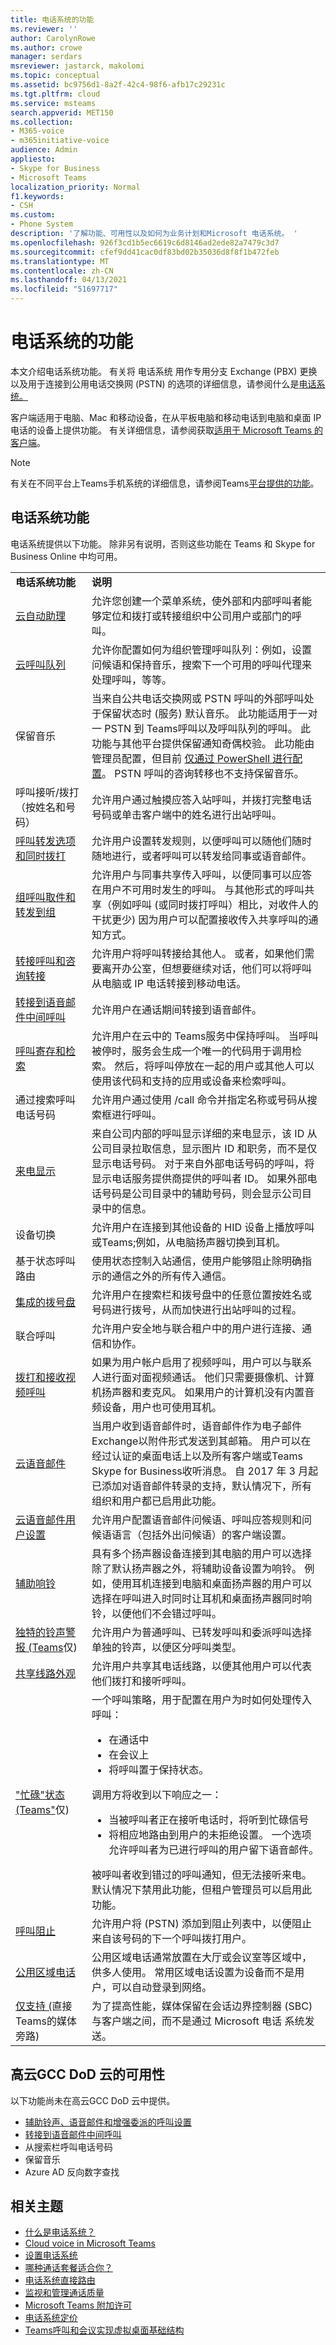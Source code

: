 ```yaml
---
title: 电话系统的功能
ms.reviewer: ''
author: CarolynRowe
ms.author: crowe
manager: serdars
msreviewer: jastarck, makolomi
ms.topic: conceptual
ms.assetid: bc9756d1-8a2f-42c4-98f6-afb17c29231c
ms.tgt.pltfrm: cloud
ms.service: msteams
search.appverid: MET150
ms.collection:
- M365-voice
- m365initiative-voice
audience: Admin
appliesto:
- Skype for Business
- Microsoft Teams
localization_priority: Normal
f1.keywords:
- CSH
ms.custom:
- Phone System
description: '了解功能、可用性以及如何为业务计划和Microsoft 电话系统。 '
ms.openlocfilehash: 926f3cd1b5ec6619c6d8146ad2ede82a7479c3d7
ms.sourcegitcommit: cfef9dd41cac0df83bd02b35036d8f8f1b472feb
ms.translationtype: MT
ms.contentlocale: zh-CN
ms.lasthandoff: 04/13/2021
ms.locfileid: "51697717"
---
```

# <a name="heres-what-you-get-with-phone-system"></a>电话系统的功能

本文介绍电话系统功能。 有关将 电话系统 用作专用分支 Exchange (PBX) 更换以及用于连接到公用电话交换网 (PSTN) 的选项的详细信息，请参阅什么是[电话系统。](what-is-phone-system-in-office-365.md)

客户端适用于电脑、Mac 和移动设备，在从平板电脑和移动电话到电脑和桌面 IP 电话的设备上提供功能。 有关详细信息，请参阅获取[适用于 Microsoft Teams 的客户端](get-clients.md)。

 > [!Note]
> 有关在不同平台上Teams手机系统的详细信息，请参阅Teams[平台提供的功能](https://support.microsoft.com/office/teams-features-by-platform-debe7ff4-7db4-4138-b7d0-fcc276f392d3)。
  
## <a name="phone-system-features"></a>电话系统功能

电话系统提供以下功能。 除非另有说明，否则这些功能在 Teams 和 Skype for Business Online 中均可用。
  
|||
|:-----|:-----|
|**电话系统功能** <br/> |**说明** <br/> |
|[云自动助理](what-are-phone-system-auto-attendants.md) <br/> |允许您创建一个菜单系统，使外部和内部呼叫者能够定位和拨打或转接组织中公司用户或部门的呼叫。  <br/> |
|[云呼叫队列](create-a-phone-system-call-queue.md) <br/> |允许你配置如何为组织管理呼叫队列：例如，设置问候语和保持音乐，搜索下一个可用的呼叫代理来处理呼叫，等等。  <br/> |
|保留音乐 | 当来自公共电话交换网或 PSTN 呼叫的外部呼叫处于保留状态时 (服务) 默认音乐。 此功能适用于一对一 PSTN 到 Teams呼叫以及呼叫队列的呼叫。 此功能与其他平台提供保留通知奇偶校验。 此功能由管理员配置，但目前 [仅通过 PowerShell 进行配置](/powershell/module/skype/set-csteamscallingpolicy?view=skype-ps)。 PSTN 呼叫的咨询转移也不支持保留音乐。|
|呼叫接听/拨打（按姓名和号码）  <br/> |允许用户通过触摸应答入站呼叫，并拨打完整电话号码或单击客户端中的姓名进行出站呼叫。  <br/> |
|[呼叫转发选项和同时拨打](https://support.office.com/article/call-forwarding-call-groups-and-simultaneous-ring-in-teams-a88da9e8-1343-4d3c-9bda-4b9615e4183e) <br/> |允许用户设置转发规则，以便呼叫可以随他们随时随地进行，或者呼叫可以转发给同事或语音邮件。  <br/> |
|[组呼叫取件和转发到组](call-sharing-and-group-call-pickup.md) <br/> | 允许用户与同事共享传入呼叫，以便同事可以应答在用户不可用时发生的呼叫。 与其他形式的呼叫共享（例如呼叫 (或同时拨打呼叫）相比，对收件人的干扰更少) 因为用户可以配置接收传入共享呼叫的通知方式。 |
|[转接呼叫和咨询转接](https://support.office.com/article/Transfer-a-call-in-Teams-b7f40f14-e083-46b9-b739-68038c8f73a0) <br/> |允许用户将呼叫转接给其他人。 或者，如果他们需要离开办公室，但想要继续对话，他们可以将呼叫从电脑或 IP 电话转接到移动电话。  <br/> |
|[转接到语音邮件中间呼叫](https://support.office.com/article/Transfer-a-call-in-Teams-b7f40f14-e083-46b9-b739-68038c8f73a0) <br/> | 允许用户在通话期间转接到语音邮件。 |
|[呼叫寄存和检索](call-park-and-retrieve.md)  <br/> | 允许用户在云中的 Teams服务中保持呼叫。 当呼叫被停时，服务会生成一个唯一的代码用于调用检索。 然后，将呼叫停放在一起的用户或其他人可以使用该代码和支持的应用或设备来检索呼叫。 <br/> |
|通过搜索呼叫电话号码  <br/> | 允许用户通过使用 /call 命令并指定名称或号码从搜索框进行呼叫。 <br/> |
|[来电显示](how-can-caller-id-be-used-in-your-organization.md)  <br/> |来自公司内部的呼叫显示详细的来电显示，该 ID 从公司目录拉取信息，显示图片 ID 和职务，而不是仅显示电话号码。 对于来自外部电话号码的呼叫，将显示电话服务提供商提供的呼叫者 ID。 如果外部电话号码是公司目录中的辅助号码，则会显示公司目录中的信息。  <br/> |
|设备切换  <br/> |允许用户在连接到其他设备的 HID 设备上播放呼叫或Teams;例如，从电脑扬声器切换到耳机。   <br/> |
|基于状态呼叫路由 <br/> |使用状态控制入站通信，使用户能够阻止除明确指示的通信之外的所有传入通信。  <br/> |
|[集成的拨号盘](https://support.office.com/article/use-the-dial-pad-in-teams-27bc60b5-74c0-4e9c-808b-da4db9514d89) <br/> | 允许用户在搜索栏和拨号盘中的任意位置按姓名或号码进行拨号，从而加快进行出站呼叫的过程。 <br/> |
|联合呼叫  <br/> |允许用户安全地与联合租户中的用户进行连接、通信和协作。  <br/> |
|[拨打和接收视频呼叫](https://support.office.com/article/abf62493-670f-4b0d-b2cf-fe03b49caf42) <br/> | 如果为用户帐户启用了视频呼叫，用户可以与联系人进行面对面视频通话。 他们只需要摄像机、计算机扬声器和麦克风。 如果用户的计算机没有内置音频设备，用户也可使用耳机。<br/> |
|[云语音邮件](set-up-phone-system-voicemail.md) <br/> | 当用户收到语音邮件时，语音邮件作为电子邮件Exchange以附件形式发送到其邮箱。 用户可以在经过认证的桌面电话上以及所有客户端或Teams Skype for Business收听消息。 自 2017 年 3 月起已添加对语音邮件转录的支持，默认情况下，所有组织和用户都已启用此功能。   <br/> |
|[云语音邮件用户设置](https://support.office.com/article/manage-your-call-settings-in-teams-456cb611-3477-496f-b31a-6ab752a7595f?ui=en-US&rs=en-US&ad=US) <br/> | 允许用户配置语音邮件问候语、呼叫应答规则和问候语语言（包括外出问候语）的客户端设置。   |
|[辅助响铃](https://support.office.com/article/Manage-your-call-settings-in-Teams-456cb611-3477-496f-b31a-6ab752a7595f) <br/> | 具有多个扬声器设备连接到其电脑的用户可以选择除了默认扬声器之外，将辅助设备设置为响铃。 例如，使用耳机连接到电脑和桌面扬声器的用户可以选择在呼叫进入时同时让耳机和桌面扬声器同时响铃，以便他们不会错过呼叫。  |
|[独特的铃声警报 (Teams](https://support.office.com/article/Manage-your-call-settings-in-Teams-456cb611-3477-496f-b31a-6ab752a7595f)仅) <br/> |允许用户为普通呼叫、已转发呼叫和委派呼叫选择单独的铃声，以便区分呼叫类型。  <br/> |
|[共享线路外观](shared-line-appearance.md) <br/> | 允许用户共享其电话线路，以便其他用户可以代表他们拨打和接听呼叫。|
|["忙碌"状态 (Teams"](teams-calling-policy.md)仅)  <br/> | 一个呼叫策略，用于配置在用户为时如何处理传入呼叫： <ul><li>在通话中 </li><li>在会议上</li><li>将呼叫置于保持状态。 </li></ul> 调用方将收到以下响应之一： <ul><li>当被呼叫者正在接听电话时，将听到忙碌信号</li> <li>将相应地路由到用户的未拒绝设置。 一个选项允许呼叫者为已进行呼叫的用户留下语音邮件。</li></ul> 被呼叫者收到错过的呼叫通知，但无法接听来电。 默认情况下禁用此功能，但租户管理员可以启用此功能。|
|[呼叫阻止](https://support.office.com/article/manage-your-call-settings-in-teams-456cb611-3477-496f-b31a-6ab752a7595f?ui=en-US&rs=en-US&ad=US) <br/> | 允许用户将 (PSTN) 添加到阻止列表中，以便阻止来自该号码的下一个呼叫拨打用户。|
|[公用区域电话](set-up-common-area-phones.md) <br/> | 公用区域电话通常放置在大厅或会议室等区域中，供多人使用。 常用区域电话设置为设备而不是用户，可以自动登录到网络。|
|[仅支持 (](direct-routing-plan-media-bypass.md)直接Teams的媒体旁路)  <br/> | 为了提高性能，媒体保留在会话边界控制器 (SBC) 与客户端之间，而不是通过 Microsoft 电话 系统发送。 |

## <a name="availability-in-gcc-high-and-dod-clouds"></a>高云GCC DoD 云的可用性
<a name="bkmk_setup"> </a>

以下功能尚未在高云GCC DoD 云中提供。 

- [辅助铃声、语音邮件和增强委派的呼叫设置](https://support.office.com/article/Manage-your-call-settings-in-Teams-456cb611-3477-496f-b31a-6ab752a7595f)
- [转接到语音邮件中间呼叫](https://support.office.com/article/Transfer-a-call-in-Teams-b7f40f14-e083-46b9-b739-68038c8f73a0)
- 从搜索栏呼叫电话号码
- 保留音乐
- Azure AD 反向数字查找

## <a name="related-topics"></a>相关主题

- [什么是电话系统？](what-is-phone-system-in-office-365.md)
- [Cloud voice in Microsoft Teams](cloud-voice-landing-page.md)
- [设置电话系统](setting-up-your-phone-system.md)
- [哪种通话套餐适合你？](calling-plan-landing-page.md)
- [电话系统直接路由](direct-routing-landing-page.md)
- [监视和管理通话质量](monitor-call-quality-qos.md)
- [Microsoft Teams 附加许可](./teams-add-on-licensing/microsoft-teams-add-on-licensing.md)
- [电话系统定价](https://products.office.com/microsoft-teams/voice-calling#requirements)
- [Teams呼叫和会议实现虚拟桌面基础结构](teams-for-vdi.md#teams-on-vdi-with-calling-and-meetings)
